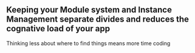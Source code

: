 ## Keeping your Module system and Instance Management separate divides and reduces the cognative load of your app

<aside class="notes">Thinking less about where to find things means more
time coding</aside>

